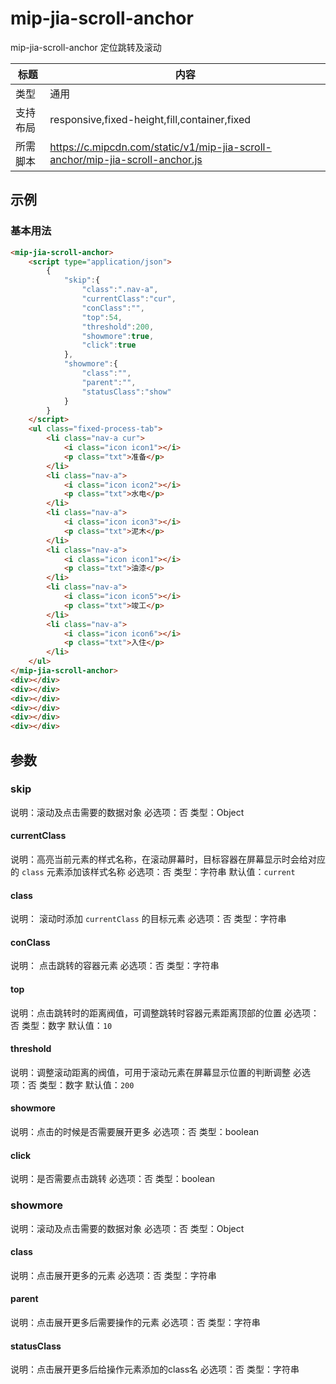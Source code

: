 # mip-jia-scroll-anchor

mip-jia-scroll-anchor 定位跳转及滚动

标题|内容
----|----
类型|通用
支持布局|responsive,fixed-height,fill,container,fixed
所需脚本|https://c.mipcdn.com/static/v1/mip-jia-scroll-anchor/mip-jia-scroll-anchor.js

## 示例

### 基本用法
```html
<mip-jia-scroll-anchor>
    <script type="application/json">
        {
            "skip":{
                "class":".nav-a",
                "currentClass":"cur",
                "conClass":"",
                "top":54,
                "threshold":200,
                "showmore":true,
                "click":true
            },
            "showmore":{
                "class":"",
                "parent":"",
                "statusClass":"show"
            }
        }
    </script>
    <ul class="fixed-process-tab">
        <li class="nav-a cur">
            <i class="icon icon1"></i>
            <p class="txt">准备</p>
        </li>
        <li class="nav-a">
            <i class="icon icon2"></i>
            <p class="txt">水电</p>
        </li>
        <li class="nav-a">
            <i class="icon icon3"></i>
            <p class="txt">泥木</p>
        </li>
        <li class="nav-a">
            <i class="icon icon1"></i>
            <p class="txt">油漆</p>
        </li>
        <li class="nav-a">
            <i class="icon icon5"></i>
            <p class="txt">竣工</p>
        </li>
        <li class="nav-a">
            <i class="icon icon6"></i>
            <p class="txt">入住</p>
        </li>
    </ul>
</mip-jia-scroll-anchor>
<div></div>
<div></div>
<div></div>
<div></div>
<div></div>
<div></div>
```

## 参数

### skip
说明：滚动及点击需要的数据对象
必选项：否
类型：Object

#### currentClass
说明：高亮当前元素的样式名称，在滚动屏幕时，目标容器在屏幕显示时会给对应的 `class` 元素添加该样式名称
必选项：否
类型：字符串
默认值：`current`

#### class
说明： 滚动时添加 `currentClass` 的目标元素
必选项：否
类型：字符串

#### conClass
说明： 点击跳转的容器元素
必选项：否
类型：字符串

#### top
说明：点击跳转时的距离阀值，可调整跳转时容器元素距离顶部的位置
必选项：否
类型：数字
默认值：`10`

#### threshold
说明：调整滚动距离的阀值，可用于滚动元素在屏幕显示位置的判断调整
必选项：否
类型：数字
默认值：`200`

#### showmore
说明：点击的时候是否需要展开更多
必选项：否
类型：boolean

#### click
说明：是否需要点击跳转
必选项：否
类型：boolean


### showmore
说明：滚动及点击需要的数据对象
必选项：否
类型：Object

#### class
说明：点击展开更多的元素
必选项：否
类型：字符串

#### parent
说明：点击展开更多后需要操作的元素
必选项：否
类型：字符串

#### statusClass
说明：点击展开更多后给操作元素添加的class名
必选项：否
类型：字符串
